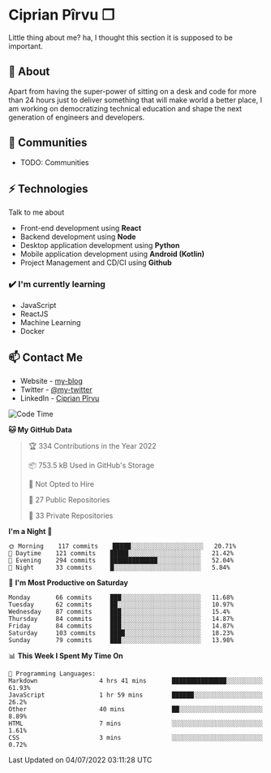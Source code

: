 # Ciprian Pîrvu ❐

Little thing about me? ha, I thought this section it is supposed to be important.

## 🧐 About

Apart from having the super-power of sitting on a desk and code for more than 24 hours just to deliver something that will make world a better place, I am working on democratizing technical education and shape the next generation of engineers and developers.

## 👯 Communities

-   TODO: Communities

## ⚡ Technologies

Talk to me about

-   Front-end development using **React**
-   Backend development using **Node**
-   Desktop application development using **Python**
-   Mobile application development using **Android (Kotlin)**
-   Project Management and CD/CI using **Github**

### ✔️ I'm currently learning

-   JavaScript
-   ReactJS
-   Machine Learning
-   Docker

## 📫 Contact Me

-   Website - [my-blog]()
-   Twitter - [@my-twitter]()
-   LinkedIn - [Ciprian Pîrvu](https://www.linkedin.com/in/p%C3%AErvu-ciprian-cristian-4415991b1/)

<!--START_SECTION:waka-->
![Code Time](http://img.shields.io/badge/Code%20Time-1%2C250%20hrs%2016%20mins-blue)

**🐱 My GitHub Data** 

> 🏆 334 Contributions in the Year 2022
 > 
> 📦 753.5 kB Used in GitHub's Storage 
 > 
> 🚫 Not Opted to Hire
 > 
> 📜 27 Public Repositories 
 > 
> 🔑 33 Private Repositories  
 > 
**I'm a Night 🦉** 

```text
🌞 Morning    117 commits    █████░░░░░░░░░░░░░░░░░░░░   20.71% 
🌆 Daytime    121 commits    █████░░░░░░░░░░░░░░░░░░░░   21.42% 
🌃 Evening    294 commits    █████████████░░░░░░░░░░░░   52.04% 
🌙 Night      33 commits     █░░░░░░░░░░░░░░░░░░░░░░░░   5.84%

```
📅 **I'm Most Productive on Saturday** 

```text
Monday       66 commits     ███░░░░░░░░░░░░░░░░░░░░░░   11.68% 
Tuesday      62 commits     ██░░░░░░░░░░░░░░░░░░░░░░░   10.97% 
Wednesday    87 commits     ███░░░░░░░░░░░░░░░░░░░░░░   15.4% 
Thursday     84 commits     ███░░░░░░░░░░░░░░░░░░░░░░   14.87% 
Friday       84 commits     ███░░░░░░░░░░░░░░░░░░░░░░   14.87% 
Saturday     103 commits    ████░░░░░░░░░░░░░░░░░░░░░   18.23% 
Sunday       79 commits     ███░░░░░░░░░░░░░░░░░░░░░░   13.98%

```


📊 **This Week I Spent My Time On** 

```text
💬 Programming Languages: 
Markdown                 4 hrs 41 mins       ███████████████░░░░░░░░░░   61.93% 
JavaScript               1 hr 59 mins        ██████░░░░░░░░░░░░░░░░░░░   26.2% 
Other                    40 mins             ██░░░░░░░░░░░░░░░░░░░░░░░   8.89% 
HTML                     7 mins              ░░░░░░░░░░░░░░░░░░░░░░░░░   1.61% 
CSS                      3 mins              ░░░░░░░░░░░░░░░░░░░░░░░░░   0.72%

```


 Last Updated on 04/07/2022 03:11:28 UTC
<!--END_SECTION:waka-->
